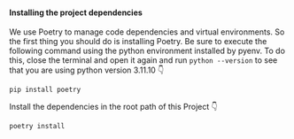 #### Installing the project dependencies

We use Poetry to manage code dependencies and virtual environments. So the first thing you should do is installing Poetry. 
Be sure to execute the following command using the python environment installed by pyenv. To do this, close the terminal 
and open it again and run `python --version` to see that you are using python version 3.11.10  👇
    
    pip install poetry

Install the dependencies in the root path of this Project  👇

    poetry install
